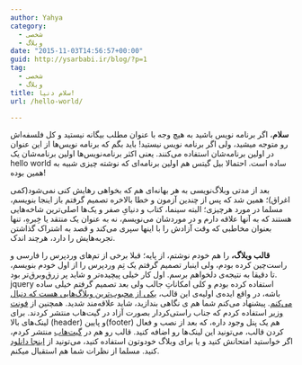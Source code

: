 ```yaml
---
author: Yahya
category:
  - شخصی
  - وبلاگ
date: "2015-11-03T14:56:57+00:00"
guid: http://ysarbabi.ir/blog/?p=1
tag:
  - شخصی
  - وبلاگ
title: سلام دنیا!
url: /hello-world/

---
```

**سلام**، اگر برنامه نویس باشید به هیچ وجه با عنوان مطلب بیگانه نیستید و کل فلسفه‌اش رو متوجه میشید، ولی اگر برنامه نویس نیستید! باید بگم که برنامه نویس‌ها از این عنوان در اولین برنامه‌شان استفاده می‌کنند. یعنی اکثر برنامه‌نویس‌ها اولین برنامه‌شان یک hello world ساده است. احتمالا بیل گیتس هم اولین برنامه‌ای که نوشته چیزی شبیه به همین بوده!

بعد از مدتی وبلاگ‌نویسی به هر بهانه‌ای هم که بخواهی رهایش کنی نمی‌شود(کمی اغراق)؛ همین شد که پس از چندین آزمون و خطا بالاخره تصمیم گرفتم باز اینجا بنویسم، مسلما در مورد هرچیزی؛ البته سینما، کتاب و دنیایِ صفر و یک‌ها اصلی‌ترین شاخه‌هایی هستند که به آنها علاقه دارم و در موردشان می‌نویسم، نه به عنوان یک منتقد یا خِبرهِ، تنها بعنوان مخاطبی که وقت آزادش را با اینها سپری می‌کند و قصد به اشتراک گذاشتن تجربه‌هایش را دارد، هرچند اندک.

**قالب وبلاگ،** را هم خودم نوشتم، از پایه؛ قبلا برخی از تم‌های وردپرس را فارسی و راست‌چین کرده بودم، ولی اینبار تصمیم گرفتم یک تِم وردپرس را از اول خودم بنویسم، تا دقیقا به نتیجه‌ی دلخواهم برسم. اول کار خیلی پیچیده‌تر و شاید پر زرق‌وبرق‌تر بود. jquery استفاده کرده بودم و کلی امکاناتِ جالب ولی بعد تصمیم گرفتم خیلی ساده باشه، در واقع ایده‌ی اولیه‌ی این قالب، [یکی از محبوب‌ترین وبلاگ‌هایی هست که دنبال می‌کنم](http://zenhabits.net/). پیشنهاد می‌کنم شما هم ی نگاهی بندازید، شاید علاقه‌مند شدید. همچنین از [فونت وزیر](http://rastikerdar.github.io/vazir-font/) استفاده کردم که جناب راستی‌کردار بصورت آزاد در گیت‌هاب منتشر کردند. برای لینک‌های بالا (header) و پایین(footer) هم یک پنل وجود داره، که بعد از نصب و فعال کردن قالب، می‌تونید این لینک‌ها رو اضافه کنید. قالب رو هم در [گیت‌هاب](https://github.com/ysarbabi/thewhite) منتشر کردم، اگر خواستید امتحانش کنید و یا برای وبلاگ خودوتون استفاده کنید، می‌تونید از [اینجا دانلود](https://github.com/ysarbabi/thewhite/releases/latest) کنید. مسلما از نظرات شما هم استقبال میکنم.
